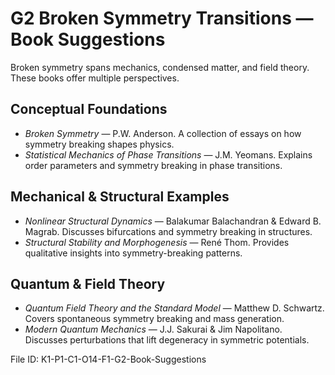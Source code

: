 # G2 Broken Symmetry Transitions — Book Suggestions

Broken symmetry spans mechanics, condensed matter, and field theory. These books offer multiple perspectives.

## Conceptual Foundations
- *Broken Symmetry* — P.W. Anderson. A collection of essays on how symmetry breaking shapes physics.
- *Statistical Mechanics of Phase Transitions* — J.M. Yeomans. Explains order parameters and symmetry breaking in phase transitions.

## Mechanical & Structural Examples
- *Nonlinear Structural Dynamics* — Balakumar Balachandran & Edward B. Magrab. Discusses bifurcations and symmetry breaking in structures.
- *Structural Stability and Morphogenesis* — René Thom. Provides qualitative insights into symmetry-breaking patterns.

## Quantum & Field Theory
- *Quantum Field Theory and the Standard Model* — Matthew D. Schwartz. Covers spontaneous symmetry breaking and mass generation.
- *Modern Quantum Mechanics* — J.J. Sakurai & Jim Napolitano. Discusses perturbations that lift degeneracy in symmetric potentials.

File ID: K1-P1-C1-O14-F1-G2-Book-Suggestions
